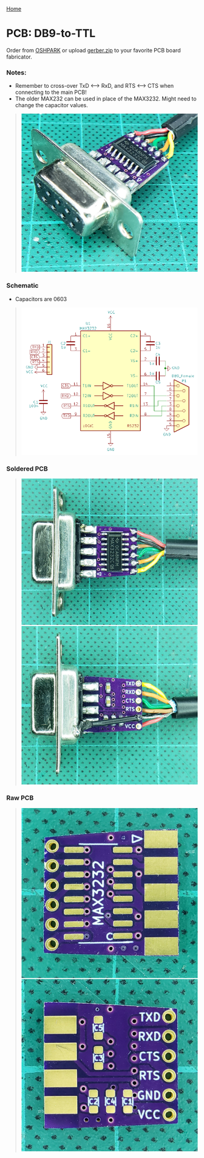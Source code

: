 [Home](/README.md)
# PCB: DB9-to-TTL

Order from [OSHPARK](https://oshpark.com/shared_projects/djSCnWyn) or upload [gerber.zip](output/gerber.zip) to your favorite PCB board fabricator.

### Notes:
- Remember to cross-over TxD <--> RxD, and RTS <--> CTS when connecting to the main PCB!
- The older MAX232 can be used in place of the MAX3232.  Might need to change the capacitor values.

> ![Profile](https://github.com/serisman/HIDman-mini/blob/main/pictures/DB9-to-TTL%20-%20Profile.jpg?raw=true)

### Schematic
- Capacitors are 0603
> ![Schematic](https://github.com/serisman/HIDman-mini/blob/main/KiCad%20PCBs/DB9-to-TTL/output/Schematic.png?raw=true)

### Soldered PCB
> ![Top](https://github.com/serisman/HIDman-mini/blob/main/pictures/DB9-to-TTL%20-%20Top.jpg?raw=true)
> ![Bottom](https://github.com/serisman/HIDman-mini/blob/main/pictures/DB9-to-TTL%20-%20Bottom.jpg?raw=true)

### Raw PCB
> ![PCB Top](https://github.com/serisman/HIDman-mini/blob/main/KiCad%20PCBs/DB9-to-TTL/output/PCB%20Top.jpg?raw=true)
> ![PCB Bottom](https://github.com/serisman/HIDman-mini/blob/main/KiCad%20PCBs/DB9-to-TTL/output/PCB%20Bottom.jpg?raw=true)
